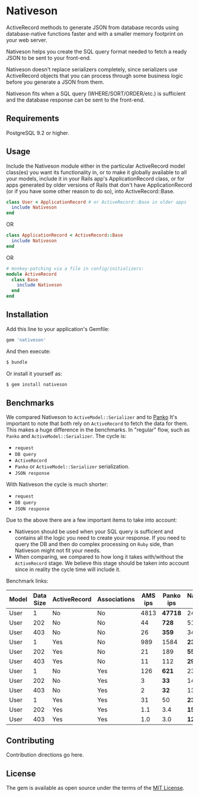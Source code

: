 # Nativeson

ActiveRecord methods to generate JSON from database records using database-native functions
faster and with a smaller memory footprint on your web server.

Nativeson helps you create the SQL query format needed to fetch a ready JSON to be sent to
your front-end.

Nativeson doesn't replace serializers completely, since serializers use ActiveRecord objects
that you can process through some business logic before you generate a JSON from them.

Nativeson fits when a SQL query (WHERE/SORT/ORDER/etc.) is sufficient and the
database response can be sent to the front-end.

## Requirements

PostgreSQL 9.2 or higher.

## Usage

Include the Nativeson module either in the particular ActiveRecord model class(es) you want its functionality in, or to make it globally available to all your models, include it in your Rails app's ApplicationRecord class, or for apps generated by older versions of Rails that don't have ApplicationRecord (or if you have some other reason to do so), into ActiveRecord::Base.

```ruby
class User < ApplicationRecord # or ActiveRecord::Base in older apps
  include Nativeson
end
```
OR
```ruby
class ApplicationRecord < ActiveRecord::Base
  include Nativeson
end
```
OR
```ruby
# monkey-patching via a file in config/initializers:
module ActiveRecord
  class Base
    include Nativeson
  end
end
```

## Installation
Add this line to your application's Gemfile:

```ruby
gem 'nativeson'
```

And then execute:
```bash
$ bundle
```

Or install it yourself as:
```bash
$ gem install nativeson
```

## Benchmarks

We compared Nativeson to `ActiveModel::Serializer` and to [Panko](https://github.com/yosiat/panko_serializer)
It's important to note that both rely on `ActiveRecord` to fetch the data for them.
This makes a huge difference in the benchmarks.
In "regular" flow, such as `Panko` and `ActiveModel::Serializer`.
The cycle is:
* `request`
* `DB query`
* `ActiveRecord`
* `Panko` or `ActiveModel::Serializer` serialization.
* `JSON response`

With Nativeson the cycle is much shorter:
* `request`
* `DB query`
* `JSON response`

Due to the above there are a few important items to take into account:
* Nativeson should be used when your SQL query is sufficient and contains all
  the logic you need to create your response.
  If you need to query the DB and then do complex processing on `Ruby` side,
  than Nativeson might not fit your needs.
* When comparing, we compared to how long it takes with/without the `ActiveRecord`
  stage. We believe this stage should be taken into account since in reality the cycle
  time will include it.
  
  
Benchmark links:  

<table>
  <thead>
    <tr>
      <th>Model</th>
      <th>Data Size</th>
      <th>ActiveRecord</th>
      <th>Associations</th>
      <th>AMS ips</th>
      <th>Panko ips</th>
      <th>Nativeson ips</th>
      <th>Comments</th>
      <th>Link</th>
    </tr>
  </thead>
  <tbody>
    <tr>
      <td>User</td>
      <td>1</td>
      <td>No</td>
      <td>No</td>
      <td>4813</td>
      <td><b>47718</b></td>
      <td>2429</td>
      <td>Comments</td>
      <td>
        <a href='dummy/test/benchmarks/users_no_associations/excluding_active_records/benchmark.rb'>
          benchmark
        </a>
      </td>
    </tr>
    <tr>
      <td>User</td>
      <td>202</td>
      <td>No</td>
      <td>No</td>
      <td>44</td>
      <td><b>728</b></td>
      <td>510</td>
      <td>Comments</td>
      <td>
        <a href='dummy/test/benchmarks/users_no_associations/excluding_active_records/benchmark.rb'>
          benchmark
        </a>
      </td>
    </tr>
    <tr>
      <td>User</td>
      <td>403</td>
      <td>No</td>
      <td>No</td>
      <td>26</td>
      <td><b>359</b></td>
      <td>349</td>
      <td>Comments</td>
      <td>
        <a href='dummy/test/benchmarks/users_no_associations/excluding_active_records/benchmark.rb'>
          benchmark
        </a>
      </td>
    </tr>
    <tr>
      <td>User</td>
      <td>1</td>
      <td>Yes</td>
      <td>No</td>
      <td>989</td>
      <td>1584</td>
      <td><b>2341</b></td>
      <td>Comments</td>
      <td>
        <a href='dummy/test/benchmarks/users_no_associations/including_active_records/benchmark.rb'>
          benchmark
        </a>
      </td>
    </tr>    
    <tr>
      <td>User</td>
      <td>202</td>
      <td>Yes</td>
      <td>No</td>
      <td>21</td>
      <td>189</td>
      <td><b>550</b></td>
      <td>Comments</td>
      <td>
        <a href='dummy/test/benchmarks/users_no_associations/including_active_records/benchmark.rb'>
          benchmark
        </a>
      </td>
    </tr>    
    <tr>
      <td>User</td>
      <td>403</td>
      <td>Yes</td>
      <td>No</td>
      <td>11</td>
      <td>112</td>
      <td><b>295</b></td>
      <td>Comments</td>
      <td>
        <a href='dummy/test/benchmarks/users_no_associations/including_active_records/benchmark.rb'>
          benchmark
        </a>
      </td>
    </tr>     
    <tr>
      <td>User</td>
      <td>1</td>
      <td>No</td>
      <td>Yes</td>
      <td>126</td>
      <td><b>621</b></td>
      <td>237</td>
      <td>Comments</td>
      <td>
        <a href='dummy/test/benchmarks/users_all_associations/excluding_active_records/benchmark.rb'>
          benchmark
        </a>
      </td>
    </tr>
    <tr>
      <td>User</td>
      <td>202</td>
      <td>No</td>
      <td>Yes</td>
      <td>3</td>
      <td><b>33</b></td>
      <td>14</td>
      <td>Comments</td>
      <td>
        <a href='dummy/test/benchmarks/users_all_associations/excluding_active_records/benchmark.rb'>
          benchmark
        </a>
      </td>
    </tr>       
    <tr>
      <td>User</td>
      <td>403</td>
      <td>No</td>
      <td>Yes</td>
      <td>2</td>
      <td><b>32</b></td>
      <td>13</td>
      <td>Comments</td>
      <td>
        <a href='dummy/test/benchmarks/users_all_associations/excluding_active_records/benchmark.rb'>
          benchmark
        </a>
      </td>
    </tr>     
    <tr>
      <td>User</td>
      <td>1</td>
      <td>Yes</td>
      <td>Yes</td>
      <td>31</td>
      <td>50</td>
      <td><b>238</b></td>
      <td>Comments</td>
      <td>
        <a href='dummy/test/benchmarks/users_all_associations/including_active_records/benchmark.rb'>
          benchmark
        </a>
      </td>
    </tr>     
    <tr>
      <td>User</td>
      <td>202</td>
      <td>Yes</td>
      <td>Yes</td>
      <td>1.1</td>
      <td>3.4</td>
      <td><b>15.2</b></td>
      <td>Comments</td>
      <td>
        <a href='dummy/test/benchmarks/users_all_associations/including_active_records/benchmark.rb'>
          benchmark
        </a>
      </td>
    </tr>
    <tr>
      <td>User</td>
      <td>403</td>
      <td>Yes</td>
      <td>Yes</td>
      <td>1.0</td>
      <td>3.0</td>
      <td><b>12.6</b></td>
      <td>Comments</td>
      <td>
        <a href='dummy/test/benchmarks/users_all_associations/including_active_records/benchmark.rb'>
          benchmark
        </a>
      </td>
    </tr>      
  </tbody>
</table>

## Contributing
Contribution directions go here.

## License
The gem is available as open source under the terms of the [MIT License](https://opensource.org/licenses/MIT).
